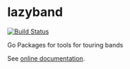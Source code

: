 lazyband
========

[![Build Status](https://travis-ci.org/lazyengineering/lazyband.png?branch=master)](https://travis-ci.org/lazyengineering/lazyband)

Go Packages for tools for touring bands

See [online documentation](http://godoc.org/github.com/lazyengineering/lazyband).
